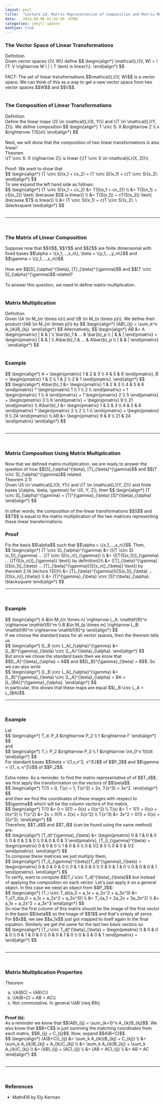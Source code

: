 ```yaml
---
layout: post
title:  "Lecture 14: Matrix Representation of Composition and Matrix Multiplication"
date:   2024-08-06 01:01:36 -0700
categories: jekyll update
mathjax: true
---
```

<h3>The Vector Space of Linear Transformations</h3>
<div class="bdiv">
Definition
</div>
<div class="bbdiv">
Given vector spaces \(V, W\) define
$$
\begin{align*}
\mathcal{L}(V, W) = \{T: V \rightarrow W \ | \ T \text{ is linear}\}.
\end{align*}
$$
</div>
<br>
FACT: The set of linear transformations $$\mathcal{L}(V, W)$$ is a vector space. We can think of this as a way to get a new vector space from two vector spaces $$W$$ and $$V$$.
<br>
<br>
<!------------------------------------------------------------------------------------>
<h3>The Composition of Linear Transformations</h3>
<div class="bdiv">
Definition
</div>
<div class="bbdiv">
Define the linear maps \(S \in \mathcal{L}(X, Y)\) and \(T \in \mathcal{L}(Y, Z)\). We define composition
$$
\begin{align*}
T \circ S: X &\rightarrow Z \\
x &\rightarrow T(S(x))
\end{align*}
$$
</div>
<br>
Next, we will show that the composition of two linear transformations is also linear!
<br>
<div class="purdiv">
Theorem
</div>
<div class="purbdiv">
\(T \circ S: X \rightarrow Z\) is linear (\(T \circ S \in \mathcal{L}(X, Z))\) 
</div>
<br>
Proof: We want to show that
<div>
$$
\begin{align*}
(T \circ S)(x_1 + cx_2) = (T \circ S)(x_1) + c(T \circ S)(x_2).	 
\end{align*}
$$
</div>
 To see expand the left hand side as follows:
<div>
$$
\begin{align*}
(T \circ S)(x_1 + cx_2) &= T(S(x_1 + cx_2)) \\
                     &= T(S(x_1) + cS(x_2)) \text{ (because $S$ is linear)} \\
                     &= T(S(x_1)) + cT(S(x_2)) \text{ (because $T$ is linear)} \\
                     &= (T \circ S)(x_1) + c(T \circ S)(x_2). \ \blacksquare			 
\end{align*}
$$
</div>
<br>
<hr>
<br>
<!------------------------------------------------------------------------------------>
<h3>The Matrix of Linear Composition</h3>
Suppose now that $$X$$, $$Y$$ and $$Z$$ are finite dimensional with fixed bases $$\alpha = \{x_1,...,x_n\}, \beta = \{y_1,...,y_m\}$$ and $$\gamma = \{z_1,...,z_n\}$$.
<br>
<br>
How are $$[S]_{\alpha}^{\beta}, [T]_{\beta}^{\gamma}$$ and $$[T \circ S]_{\alpha}^{\gamma}$$ related?
<br>
<br>
To answer this question, we need to define matrix multiplication.
<br>
<br>
<!------------------------------------------------------------------------------------>
<h3>Matrix Multiplication</h3>
<div class="bdiv">
Definition
</div>
<div class="bbdiv">
Given \(A \in M_{m \times n}\) and \(B \in M_{n \times p}\). We define their product \(AB \in M_{m \times p}\) by
$$
\begin{align*}
(AB)_{ij} = \sum_k^n A_{ik}B_{kj}.
\end{align*}
$$
Alternatively,
$$
\begin{align*}
AB &= A \begin{pmatrix} | &  & | \\ \bar{b}_1 & ... & \bar{b}_p \\ | &  & |  \end{pmatrix}
   = \begin{pmatrix} | &  & | \\ A\bar{b}_1 & ... & A\bar{b}_p \\ | &  & |  \end{pmatrix} .
\end{align*}
$$
</div>
<br>
<!------------------------------------------------------------------------------------>
<h3>Example</h3>
<div>
$$
\begin{align*}
A =
\begin{pmatrix} 1 & 2 & 3 \\ 4 & 5 & 6 \end{pmatrix},
B =
\begin{pmatrix} 1 & 2 \\ 1 & 2 \\ 2 & 1 \end{pmatrix}.
\end{align*}
$$
</div>
<div>
$$
\begin{align*}
A\bar{b}_1 &= 
\begin{pmatrix} 1 & 2 & 3 \\ 4 & 5 & 6 \end{pmatrix}
*
\begin{pmatrix} 1 \\ 1 \\ 2 \\ \end{pmatrix} = 1
\begin{pmatrix} 1  \\ 4  \end{pmatrix}
+ 1
\begin{pmatrix} 2  \\ 5  \end{pmatrix}
+ 
\begin{pmatrix} 3 \\ 6 \end{pmatrix}
=
\begin{pmatrix} 9 \\ 21 \end{pmatrix}
\\
A\bar{b}_1 &= 
\begin{pmatrix} 1 & 2 & 3 \\ 4 & 5 & 6 \end{pmatrix}
*
\begin{pmatrix} 2 \\ 2 \\ 1 \\ \end{pmatrix} = 
\begin{pmatrix} 9 \\ 24 \end{pmatrix} \\
AB &= 
\begin{pmatrix} 9 & 9 \\ 21 & 24 \end{pmatrix}
\end{align*}
$$
</div>
<br>
<hr>
<br>
<!------------------------------------------------------------------------------------>
<h3>Matrix Composition Using Matrix Multiplication</h3>
Now that we defined matrix multiplication, we are ready to answer the question of how $$[S]_{\alpha}^{\beta}, [T]_{\beta}^{\gamma}$$ and $$[T \circ S]_{\alpha}^{\gamma}$$ related.
<div class="purdiv">
Theorem 2.11
</div>
<div class="purbdiv">
Given \(S \in \mathcal{L}(X, Y)\) and \(T \in \mathcal{L}(Y, Z)\) and finite bases \(\alpha, \beta, \gamma\) for \(X, Y, Z\), then
$$
\begin{align*}
[T \circ S]_{\alpha}^{\gamma} = [T]^{\gamma}_{\beta} [S]^{\beta}_{\alpha}
\end{align*}
$$
</div>
<br>
In other words, the composition of the linear transformations $$S$$ and $$T$$ is equal to the matrix multiplication of the two matrices representing these linear transformations.
<br>
<h3>Proof</h3>
Fix the basis $$\alpha$$ such that $$\alpha = \{x_1,...,x_n\}$$. Then,
<div>
$$
\begin{align*}
[T \circ S]_{\alpha}^{\gamma} &= ([(T \circ S)(x_1)]_{\gamma} ... [(T \circ S)(x_n)]_{\gamma}) \\
&= ([(T(S(x_1))]_{\gamma} ... [(T(S(x_n))]_{\gamma}) \text{( by definition)}\\
&= ([T]_{\beta}^{\gamma}[(S(x_1)]_{\beta} ... [T]_{\beta}^{\gamma}[(S(x_n)]_{\beta}) \text{( by theorem 2.14 (lecture 13))}\\
&= [T]_{\beta}^{\gamma}([(S(x_1)]_{\beta} ... [(S(x_n)]_{\beta}) \\
&= [T]^{\gamma}_{\beta} \circ [S]^{\beta}_{\alpha}. \blacksquare					 
\end{align*}
$$
</div>
<hr>
<br>
<!------------------------------------------------------------------------------------>
<h3>Example</h3>
<div>
$$
\begin{align*}
A &\in M_{m \times n} \rightarrow L_A: \mathbf{R}^n \rightarrow \mathbf{R}^m \\
B &\in M_{p \times m} \rightarrow L_B: \mathbf{R}^m \rightarrow \mathbf{R}^p
\end{align*}
$$
</div>
If we choose the standard basis for all vector spaces, then the theorem tells us
<div>
$$
\begin{align*}
[L_B \circ L_A]_{\alpha}^{\gamma} &= [L_B]^{\gamma}_{\beta} \circ [L_A]^{\beta}_{\alpha}.
\end{align*}
$$
</div>
But since we chose the standard basis then we know that $$[L_A]^{\beta}_{\alpha} = A$$ and $$[L_B]^{\gamma}_{\beta} = B$$. So we can also write
<div>
$$
\begin{align*}
[L_B \circ L_A]_{\alpha}^{\gamma} &= [L_B]^{\gamma}_{\beta} \circ [L_A]^{\beta}_{\alpha} = BA = [L_{BA}]^{\gamma}_{\alpha}.
\end{align*}
$$
</div>
In particular, this shows that these maps are equal $$L_B \circ L_A = L_{BA}$$.
<hr>
<br>
<!------------------------------------------------------------------------------------>
<h3>Example</h3>
Let 
<div>
$$
\begin{align*}
T_d: P_3 &\rightarrow P_2 \\
f &\rightarrow f'			 
\end{align*}
$$
</div>
and
<div>
$$
\begin{align*}
T_i: P_2 &\rightarrow P_3 \\
f &\rightarrow \int_0^x f(t)dt			 
\end{align*}
$$
</div>
For standard bases $$\beta = \{1,x,x^2, x^3\}$$ of $$P_3$$ and $$\gamma = \{1, x, x^2\}$$ of $$P_2$$. 
<br>
<br>
Extra notes: As a reminder, to find the matrix representative of of $$T_d$$, we first apply the transformation on the vectors of $$\beta$$.
<div>
$$
\begin{align*}
T(1) = 0, T(x) = 1, T(x^2) = 2x, T(x^3) = 3x^2. 		 
\end{align*}
$$
</div>
and then we find the coordinates of these images with respect to $$\gamma$$ which will be the column vectors of the matrix,
<div>
$$
\begin{align*}
T(1) &= 0 = 0(1) + 0(x) + 0(x^2) \\
T(x) &= 1 = 1(1) + 0(x) + 0(x^2) \\
T(x^2) &= 2x = 0(1) + 2(x) + 0(x^2) \\
T(x^3) &= 3x^2 = 0(1) + 0(x) + 3(x^2).
\end{align*}
$$
</div>
Therefore, $$T_d$$ and $$T_i$$ (can be found using the same method) are:
<div>
$$
\begin{align*}
[T_d]^{\gamma}_{\beta} &= 
\begin{pmatrix}
0 & 1 & 0 & 0 \\
0 & 0 & 2 & 0 \\
0 & 0 & 0 & 3
\end{pmatrix}, [T_i]_{\gamma}^{\beta} = 
\begin{pmatrix}
0 & 0 & 0 \\
1 & 0 & 0 \\
0 & 1/2 & 0 \\
0 & 0 & 1/3
\end{pmatrix}.
\end{align*}
$$
</div>
To compose these matrices we just multiply them,
<div>
$$
\begin{align*}
[T_i]_{\gamma}^{\beta}[T_d]^{\gamma}_{\beta} = 
\begin{pmatrix}
0 & 0 & 0 & 0 \\
0 & 1 & 0 & 0 \\
0 & 0 & 1 & 0 \\
0 & 0 & 0 & 1
\end{pmatrix}.
\end{align*}
$$
</div>
To verify, want to compute $$[T_i \circ T_d]^{\beta}_{\beta}$$ but instead of applying the composition on each vector. Let's just apply it on a general object. In this case we need an object from $$P_3$$:
<div>
$$
\begin{align*}
(T_i \circ T_d)(a_0 + a_1x + a_2x^2 + a_3x^3) &= T_i(T_d(a_0 + a_1x + a_2x^2 + a_3x^3)) \\
                                              &= T_i(a_1 + 2a_2x + 3a_3x^2) \\
                        &= a_1x + a_2x^2 + a_3x^3
\end{align*}
$$
</div>
So now the first column of this matrix should be the image of the first vector in the basis $$\beta$$ so the image of $$1$$ and that's simply all zeros. For $$x$$, we see $$a_1x$$ just got mapped to itself again in the final equation. Similarly we get the same for the last two basis vectors so
<div>
$$
\begin{align*}
[T_i \circ T_d]^{\beta}_{\beta} = 
\begin{pmatrix}
0 & 0 & 0 & 0 \\
0 & 1 & 0 & 0 \\
0 & 0 & 1 & 0 \\
0 & 0 & 0 & 1
\end{pmatrix} = 
\end{align*}
$$
</div>
<br>
<hr>
<br>
<!------------------------------------------------------------------------------------>
<h3>Matrix Multiplication Properties</h3>
<div class="purdiv">
Theorem
</div>
<div class="purbdiv">
<ol style="list-style-type:lower-alpha">
	<li>\(A(BC) = (AB)C\)</li>
	<li>\(A(B+C) = AB + AC\)</li>
	<li>Not commutative. In general \(AB \neq BA\)</li>
</ol>
</div>
<br>
<b>Proof (b):</b>
<br> 
As a reminder we know that $$(AB)_{ij} = \sum_{k=1}^n A_{ik}B_{kj}$$. We also know that $$B+C$$ is just summing the matching coordinates from each matrix, $$B_{ij} + C_{ij}$$. Now, expand $$A(B+C)$$.
<div>
$$
\begin{align*}
(A(B+C))_{ij} &= \sum_k A_{ik}(B_{kj} + C_{kj}) \\
             &= \sum_k A_{ik}B_{kj} + A_{ik}C_{kj} \\
			 &= \sum_k A_{ik}B_{kj} + \sum_k A_{ik}C_{kj} \\
			 &= (AB)_{ij} + (AC)_{ij} \\
			 &= (AB + AC)_{ij} \\
			 &= AB + AC
\end{align*}
$$
</div>
<br>
<hr>
<br>
<!------------------------------------------------------------------------------------>
<h3>References</h3>
<ul>
<li>Math416 by Ely Kerman</li>
</ul>






















